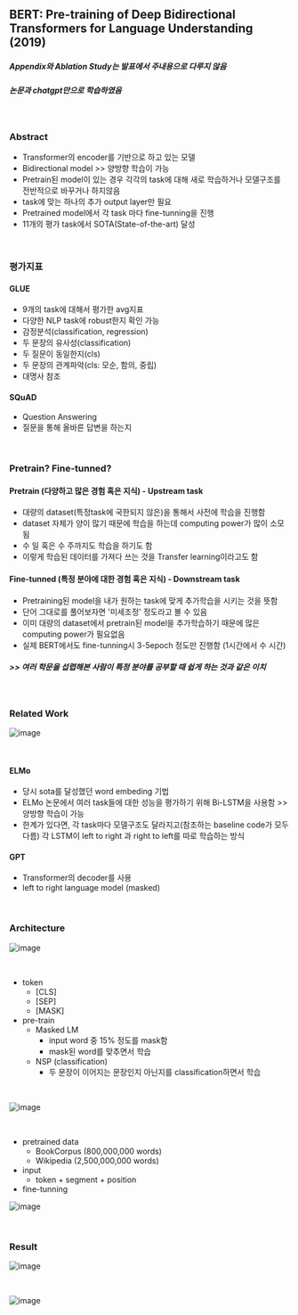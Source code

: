 ## BERT: Pre-training of Deep Bidirectional Transformers for Language Understanding (2019)
##### Appendix와 Ablation Study는 발표에서 주내용으로 다루지 않음
##### 논문과 chatgpt만으로 학습하였음

<br>

### Abstract
- Transformer의 encoder를 기반으로 하고 있는 모델
- Bidirectional model >> 양방향 학습이 가능
- Pretrain된 model이 있는 경우 각각의 task에 대해 새로 학습하거나 모델구조를 전반적으로 바꾸거나 하지않음
- task에 맞는 하나의 추가 output layer만 필요
- Pretrained model에서 각 task 마다 fine-tunning을 진행
- 11개의 평가 task에서 SOTA(State-of-the-art) 달성

<br>

### 평가지표
#### GLUE
- 9개의 task에 대해서 평가한 avg지표
- 다양한 NLP task에 robust한지 확인 가능
- 감정분석(classification, regression)
- 두 문장의 유사성(classification)
- 두 질문이 동일한지(cls)
- 두 문장의 관계파악(cls: 모순, 함의, 중립)
- 대명사 참조

#### SQuAD
- Question Answering
- 질문을 통해 올바른 답변을 하는지

<br>

### Pretrain? Fine-tunned?
#### Pretrain (다양하고 많은 경험 혹은 지식) - Upstream task
- 대량의 dataset(특정task에 국한되지 않은)을 통해서 사전에 학습을 진행함
- dataset 자체가 양이 많기 때문에 학습을 하는데 computing power가 많이 소모됨
- 수 일 혹은 수 주까지도 학습을 하기도 함
- 이렇게 학습된 데이터를 가져다 쓰는 것을 Transfer learning이라고도 함

#### Fine-tunned (특정 분야에 대한 경험 혹은 지식) - Downstream task
- Pretraining된 model을 내가 원하는 task에 맞게 추가학습을 시키는 것을 뜻함
- 단어 그대로를 풀어보자면 '미세조정' 정도라고 볼 수 있음
- 이미 대량의 dataset에서 pretrain된 model을 추가학습하기 때문에 많은 computing power가 필요없음
- 실제 BERT에서도 fine-tunning시 3-5epoch 정도만 진행함 (1시간에서 수 시간)

##### >> 여러 학문을 섭렵해본 사람이 특정 분야를 공부할 때 쉽게 하는 것과 같은 이치

<br>

### Related Work
![image](https://user-images.githubusercontent.com/92671224/220243376-bcf8173d-d5ce-47f8-8732-312ff312554d.png)

<br>

#### ELMo
- 당시 sota를 달성했던 word embeding 기법
- ELMo 논문에서 여러 task들에 대한 성능을 평가하기 위해 Bi-LSTM을 사용함 >> 양방향 학습이 가능
- 한계가 있다면, 각 task마다 모델구조도 달라지고(참조하는 baseline code가 모두 다름) 각 LSTM이 left to right 과 right to left를 따로 학습하는 방식

#### GPT
- Transformer의 decoder를 사용
- left to right language model (masked)

<br>

### Architecture
![image](https://user-images.githubusercontent.com/92671224/220242314-f916f738-f276-417a-9f1a-a9e301ce88a5.png)

<br>

- token
    - [CLS]
    - [SEP]
    - [MASK]
- pre-train
    - Masked LM
       - input word 중 15% 정도를 mask함
       - mask된 word를 맞추면서 학습
    - NSP (classification)
       - 두 문장이 이어지는 문장인지 아닌지를 classification하면서 학습

<br>

![image](https://user-images.githubusercontent.com/92671224/220242860-bf33d5d1-c242-487e-92ac-925cfaa11af7.png)

<br>

- pretrained data
    - BookCorpus (800,000,000 words)
    - Wikipedia (2,500,000,000 words)
- input
    - token + segment + position
- fine-tunning

![image](https://user-images.githubusercontent.com/92671224/220243510-08056272-8f35-40cd-8071-ab3542e5b443.png)

<br>

### Result
![image](https://user-images.githubusercontent.com/92671224/220243673-03793ded-aa7a-4eba-80f5-c768363d1ab0.png)

<br>

![image](https://user-images.githubusercontent.com/92671224/220243868-ea750139-b2e4-4811-940a-706b9d6c6fe7.png)
